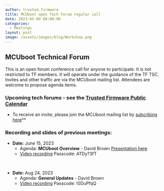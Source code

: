 ```yaml
---
author: trusted.firmware
title: MCUboot open Tech Forum regular call
date: 2023-05-09 08:00:00
categories:
  - Meetings
layout: post
image: /assets/images/blog/Workshop.png
---
```

## MCUboot Technical Forum

This is an open forum conference call for anyone to participate. It is not restricted to TF members. It will operate under the guidance of the TF TSC. Invites and other traffic are via the MCUboot mailing list. Attendees are welcome to propose agenda items.

### Upcoming tech forums - see the [Trusted Firmware Public Calendar](https://www.trustedfirmware.org/meetings/)
* To receive an invite, please join the MCUboot mailing list by [subcribing here](https://groups.io/g/MCUBoot)**

### Recording and slides of previous meetings:
* **Date:** June 15, 2023
  * Agenda:  **MCUboot Overview** - David Brown [Presentation here](/docs/2023_06_15_mcuboot_overview.pdf)
  * [Video recording](https://linaro-org.zoom.us/rec/share/xWEAW8FO0g_YqLhDJ2hHdEiZct-CpdrWT2dNytwci2VUM4FleFi7wCW77eishMFi.2_TMfz8LpqwdN482) Passcode: ATDy?3fT
<br/>

* **Date:** Aug 24, 2023
  * Agenda:  **General Updates** - David Brown 
  * [Video recording](https://linaro-org.zoom.us/rec/share/dvOnElCzQtGNFHd8kxhe5gSTDoS8epySvo6V7R2EVt_nrvqkEKYtJVhfpykvJCkX.KJlQZXivIBMRq_R9) Passcode: !0DuPfqQ
<br/>
